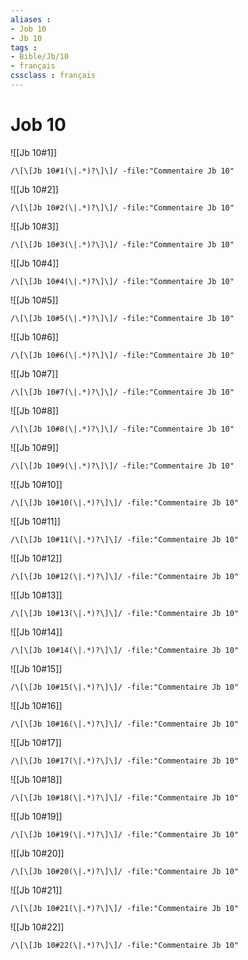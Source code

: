 ```yaml
---
aliases : 
- Job 10
- Jb 10
tags : 
- Bible/Jb/10
- français
cssclass : français
---
```


# Job 10

![[Jb 10#1]]

```query
/\[\[Jb 10#1(\|.*)?\]\]/ -file:"Commentaire Jb 10"
```

![[Jb 10#2]]

```query
/\[\[Jb 10#2(\|.*)?\]\]/ -file:"Commentaire Jb 10"
```

![[Jb 10#3]]

```query
/\[\[Jb 10#3(\|.*)?\]\]/ -file:"Commentaire Jb 10"
```

![[Jb 10#4]]

```query
/\[\[Jb 10#4(\|.*)?\]\]/ -file:"Commentaire Jb 10"
```

![[Jb 10#5]]

```query
/\[\[Jb 10#5(\|.*)?\]\]/ -file:"Commentaire Jb 10"
```

![[Jb 10#6]]

```query
/\[\[Jb 10#6(\|.*)?\]\]/ -file:"Commentaire Jb 10"
```

![[Jb 10#7]]

```query
/\[\[Jb 10#7(\|.*)?\]\]/ -file:"Commentaire Jb 10"
```

![[Jb 10#8]]

```query
/\[\[Jb 10#8(\|.*)?\]\]/ -file:"Commentaire Jb 10"
```

![[Jb 10#9]]

```query
/\[\[Jb 10#9(\|.*)?\]\]/ -file:"Commentaire Jb 10"
```

![[Jb 10#10]]

```query
/\[\[Jb 10#10(\|.*)?\]\]/ -file:"Commentaire Jb 10"
```

![[Jb 10#11]]

```query
/\[\[Jb 10#11(\|.*)?\]\]/ -file:"Commentaire Jb 10"
```

![[Jb 10#12]]

```query
/\[\[Jb 10#12(\|.*)?\]\]/ -file:"Commentaire Jb 10"
```

![[Jb 10#13]]

```query
/\[\[Jb 10#13(\|.*)?\]\]/ -file:"Commentaire Jb 10"
```

![[Jb 10#14]]

```query
/\[\[Jb 10#14(\|.*)?\]\]/ -file:"Commentaire Jb 10"
```

![[Jb 10#15]]

```query
/\[\[Jb 10#15(\|.*)?\]\]/ -file:"Commentaire Jb 10"
```

![[Jb 10#16]]

```query
/\[\[Jb 10#16(\|.*)?\]\]/ -file:"Commentaire Jb 10"
```

![[Jb 10#17]]

```query
/\[\[Jb 10#17(\|.*)?\]\]/ -file:"Commentaire Jb 10"
```

![[Jb 10#18]]

```query
/\[\[Jb 10#18(\|.*)?\]\]/ -file:"Commentaire Jb 10"
```

![[Jb 10#19]]

```query
/\[\[Jb 10#19(\|.*)?\]\]/ -file:"Commentaire Jb 10"
```

![[Jb 10#20]]

```query
/\[\[Jb 10#20(\|.*)?\]\]/ -file:"Commentaire Jb 10"
```

![[Jb 10#21]]

```query
/\[\[Jb 10#21(\|.*)?\]\]/ -file:"Commentaire Jb 10"
```

![[Jb 10#22]]

```query
/\[\[Jb 10#22(\|.*)?\]\]/ -file:"Commentaire Jb 10"
```

